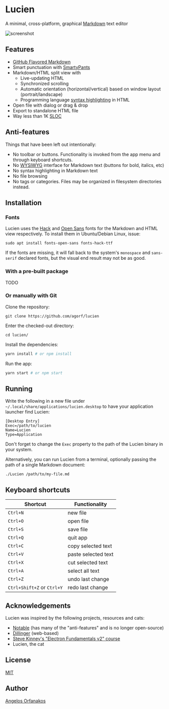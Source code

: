# Lucien

A minimal, cross-platform, graphical [Markdown](https://commonmark.org/) text editor

![screenshot](https://raw.githubusercontent.com/agorf/lucien/master/docs/screenshot.png)

## Features

- [GitHub Flavored Markdown](https://github.github.com/gfm/)
- Smart punctuation with [SmartyPants](https://daringfireball.net/projects/smartypants/)
- Markdown/HTML split view with
  - Live-updating HTML
  - Synchronized scrolling
  - Automatic orientation (horizontal/vertical) based on window layout (portrait/landscape)
  - Programming language [syntax highlighting](https://github.com/highlightjs/highlight.js) in HTML
- Open file with dialog or drag & drop
- Export to standalone HTML file
- Way less than 1K [SLOC](https://en.wikipedia.org/wiki/Source_lines_of_code)

## Anti-features

Things that have been left out intentionally:

- No toolbar or buttons. Functionality is invoked from the app menu and through keyboard shortcuts.
- No [WYSIWYG](https://en.wikipedia.org/wiki/WYSIWYG) interface for Markdown text (buttons for bold, italics, etc)
- No syntax highlighting in Markdown text
- No file browsing
- No tags or categories. Files may be organized in filesystem directories instead.

## Installation

### Fonts

Lucien uses the [Hack](https://sourcefoundry.org/hack/) and [Open Sans](https://fonts.google.com/specimen/Open+Sans) fonts for the Markdown and HTML view respectively. To install them in Ubuntu/Debian Linux, issue:

```shell
sudo apt install fonts-open-sans fonts-hack-ttf
```

If the fonts are missing, it will fall back to the system's `monospace` and `sans-serif` declared fonts, but the visual end result may not be as good.

### With a pre-built package

TODO

### Or manually with Git

Clone the repository:

```shell
git clone https://github.com/agorf/lucien
```

Enter the checked-out directory:

```shell
cd lucien/
```

Install the dependencies:

```bash
yarn install # or npm install
```

Run the app:

```bash
yarn start # or npm start
```

## Running

Write the following in a new file under `~/.local/share/applications/lucien.desktop` to have your application launcher find Lucien:

```text
[Desktop Entry]
Exec=/path/to/lucien
Name=Lucien
Type=Application
```

Don't forget to change the `Exec` property to the path of the Lucien binary in your system.

Alternatively, you can run Lucien from a terminal, optionally passing the path of a single Markdown document:

```shell
./Lucien /path/to/my-file.md
```

## Keyboard shortcuts

|Shortcut|Functionality|
|--------|-------------|
|`Ctrl+N`|new file|
|`Ctrl+O`|open file|
|`Ctrl+S`|save file|
|`Ctrl+Q`|quit app|
|`Ctrl+C`|copy selected text|
|`Ctrl+V`|paste selected text|
|`Ctrl+X`|cut selected text|
|`Ctrl+A`|select all text|
|`Ctrl+Z`|undo last change|
|`Ctrl+Shift+Z` or `Ctrl+Y`|redo last change|

## Acknowledgements

Lucien was inspired by the following projects, resources and cats:

- [Notable](https://github.com/notable/notable) (has many of the "anti-features" and is no longer open-source)
- [Dillinger](https://dillinger.io/) (web-based)
- [Steve Kinney's "Electron Fundamentals v2" course](https://frontendmasters.com/courses/electron-v2/)
- Lucien, the cat

## License

[MIT](https://github.com/agorf/lucien/blob/master/LICENSE.txt)

## Author

[Angelos Orfanakos](https://angelos.dev)

